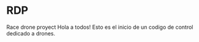 # RDP
Race drone proyect
 Hola a todos!
 Esto es el inicio de un codigo de control dedicado a drones.
